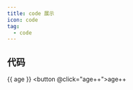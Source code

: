 ```yaml
---
title: code 展示
icon: code
tag:
  - code
---
```


## 代码

<span> {{ age }} </span>
<button @click="age++">age++</button>

<script  setup>
import { ref } from 'vue'

const age=ref(18)
</script>
